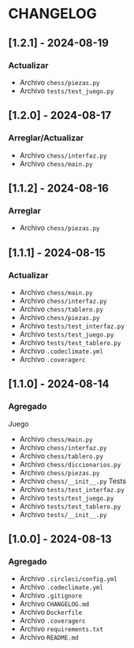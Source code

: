 # CHANGELOG
## [1.2.1] - 2024-08-19
### Actualizar 
- Archivo `chess/piezas.py`
- Archivo `tests/test_juego.py`
## [1.2.0] - 2024-08-17
### Arreglar/Actualizar
- Archivo `chess/interfaz.py`
- Archivo `chess/main.py`
## [1.1.2] - 2024-08-16
### Arreglar
- Archivo `chess/piezas.py`
## [1.1.1] - 2024-08-15
### Actualizar
- Archivo `chess/main.py`
- Archivo `chess/interfaz.py`
- Archivo `chess/tablero.py`
- Archivo `chess/piezas.py`
- Archivo `tests/test_interfaz.py`
- Archivo `tests/test_juego.py`
- Archivo `tests/test_tablero.py`
- Archivo `.codeclimate.yml`
- Archivo `.coveragerc`
## [1.1.0] - 2024-08-14
###  Agregado
Juego
- Archivo `chess/main.py`
- Archivo `chess/interfaz.py`
- Archivo `chess/tablero.py`
- Archivo `chess/diccionarios.py`
- Archivo `chess/piezas.py`
- Archivo `chess/__init__.py`
Tests
- Archivo `tests/test_interfaz.py`
- Archivo `tests/test_juego.py`
- Archivo `tests/test_tablero.py`
- Archivo `tests/__init__.py`

## [1.0.0] - 2024-08-13

### Agregado
- Archivo `.circleci/config.yml`
- Archivo `.codeclimate.yml`
- Archivo `.gitignore`
- Archivo `CHANGELOG.md`
- Archivo `Dockerfile`
- Archivo `.coveragerc`
- Archivo `requirements.txt`
- Archivo `README.md`
